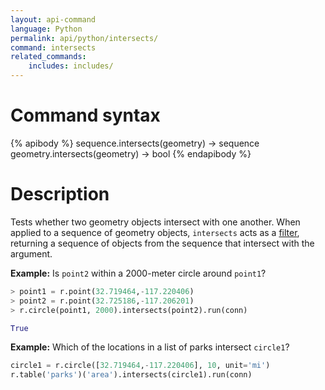 ```yaml
---
layout: api-command
language: Python
permalink: api/python/intersects/
command: intersects
related_commands:
    includes: includes/
---
```

# Command syntax #

{% apibody %}
sequence.intersects(geometry) &rarr; sequence
geometry.intersects(geometry) &rarr; bool
{% endapibody %}

# Description #

Tests whether two geometry objects intersect with one another. When applied to a sequence of geometry objects, `intersects` acts as a [filter](/api/python/filter), returning a sequence of objects from the sequence that intersect with the argument.


__Example:__ Is `point2` within a 2000-meter circle around `point1`?

```py
> point1 = r.point(32.719464,-117.220406)
> point2 = r.point(32.725186,-117.206201)
> r.circle(point1, 2000).intersects(point2).run(conn)

True
```

__Example:__ Which of the locations in a list of parks intersect `circle1`?

```py
circle1 = r.circle([32.719464,-117.220406], 10, unit='mi')
r.table('parks')('area').intersects(circle1).run(conn)
```
